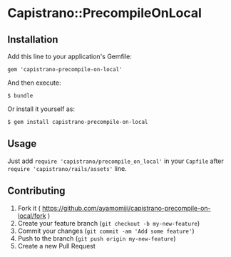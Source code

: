 # Capistrano::PrecompileOnLocal

## Installation

Add this line to your application's Gemfile:

    gem 'capistrano-precompile-on-local'

And then execute:

    $ bundle

Or install it yourself as:

    $ gem install capistrano-precompile-on-local

## Usage

Just add `require 'capistrano/precompile_on_local'` in your `Capfile` after `require 'capistrano/rails/assets'` line.

## Contributing

1. Fork it ( https://github.com/ayamomiji/capistrano-precompile-on-local/fork )
2. Create your feature branch (`git checkout -b my-new-feature`)
3. Commit your changes (`git commit -am 'Add some feature'`)
4. Push to the branch (`git push origin my-new-feature`)
5. Create a new Pull Request
